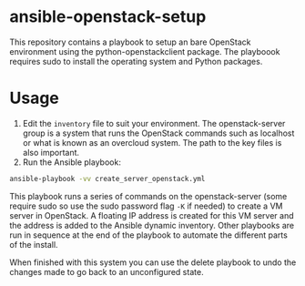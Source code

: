 # ansible-openstack-setup

This repository contains a playbook to setup an bare OpenStack environment
using the python-openstackclient package. The playboook requires sudo to
install the operating system and Python packages.

# Usage

1. Edit the `inventory` file to suit your environment. The openstack-server
group is a system that runs the OpenStack commands such as localhost or what
is known as an overcloud system. The path to the key files is also important.
2. Run the Ansible playbook:
```sh
ansible-playbook -vv create_server_openstack.yml
```

This playbook runs a series of commands on the openstack-server (some require
sudo so use the sudo password flag `-K` if needed) to create a VM server in
OpenStack. A floating IP address is created for this VM server and the address
is added to the Ansible dynamic inventory. Other playbooks are run in sequence
at the end of the playbook to automate the different parts of the install.

When finished with this system you can use the delete playbook to undo the
changes made to go back to an unconfigured state.
